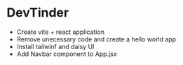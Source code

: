 # DevTinder

- Create vite + react application
- Remove unecessary code and create a hello world app
- Install tailwinf and daisy UI
- Add Navbar component to App.jsx
